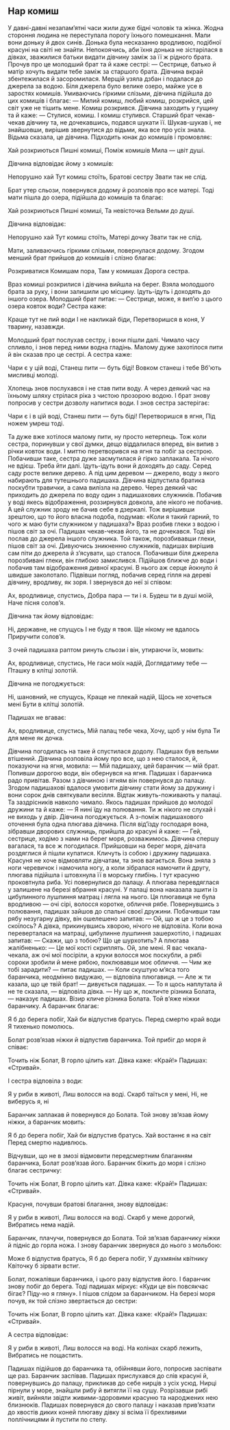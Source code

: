 ## Нар комиш

У давні-давні незапам’ятні часи жили дуже бідні чоловік та жінка. Жодна стороння людина не переступала порогу їхнього помешкання. Мали вони доньку й двох синів. Донька була несказанно вродливою, подібної красуні на світі не знайти.
Непокоячись, аби їхня донька не зістарілася в дівках, зважилися батьки видати дівчину заміж за її ж рідного брата. Прочув про це молодший брат та й каже сестрі:
— Сестрице, батько й матір хочуть видати тебе заміж за старшого брата.
Дівчина вкрай збентежилася й засоромилася. Мерщій узяла дзбан і подалася до джерела за водою. Біля джерела було велике озеро, майже усе в заростях комишів. Умиваючись гіркими слізьми, дівчина підійшла до цих комишів і благає:
— Милий комиш, любий комиш, розкрийся, цей світ уже не тішить мене.
Комиш розкрився. Дівчина заходить у гущину та й каже:
— Стулися, комиш.
І комиш стулився.
Старший брат чекав-чекав дівчину та, не дочекавшись, подався шукати її. Шукав-шукав і, не знайшовши, вирішив звернутися до відьми, яка все про усіх знала. Відьма сказала, це дівчина. Підходить юнак до комишів і промовляє:

Хай розкриються
Пишні комиші,
Поміж комишів
Мила — цвіт душі.

Дівчина відповідає йому з комишів:

Непорушно хай
Тут комиш стоїть,
Братові сестру
Звати так не слід.

Брат утер сльози, повернувся додому й розповів про все матері. Тоді мати пішла до озера, підійшла до комишів та благає:

Хай розкриються
Пишні комиші,
Та невісточка
Вельми до душі.

Дівчина відповідає:

Непорушно хай
Тут комиш стоїть,
Матері дочку
Звати так не слід.

Мати, заливаючись гіркими слізьми, повернулася додому. Згодом менший брат прийшов до комишів і слізно благає:

Розкриватися
Комишам пора,
Там у комишах
Дорога сестра.

Враз комиші розкрилися і дівчина вийшла на берег. Взяла молодшого брата за руку, і вони залишили цю місцину. Ідуть-ідуть і доходять до іншого озера. Молодший брат питає: — Сестрице, може, я вип’ю з цього озера ковток води? Сестра каже:

Краще тут не пий води
І не накликай біди,
Перетворишся в коня,
У тварину, назавжди.

Молодший брат послухав сестру, і вони пішли далі. Чимало часу спливло, і знов перед ними водна гладінь. Малому дуже захотілося пити й він сказав про це сестрі. А сестра каже:

Чари є у цій воді,
Станеш пити — буть біді!
Вовком станеш і тебе
Вб'ють мисливці молоді.

Хлопець знов послухався і не став пити воду. А через деякий час на їхньому шляху стрілася ріка з чистою прозорою водою. І брат знову попросив у сестри дозволу напитися води. І знов сестра застерігає:

Чари є і в цій воді,
Станеш пити — буть біді!
Перетворишся в ягня,
Під ножем умреш тоді.

Та дуже вже хотілося малому пити, ну просто нетерпець. Тож коли сестра, поринувши у свої думки, дещо віддалилася вперед, він випив з річки ковток води. І миттю перетворився на ягня та побіг за сестрою. Побачивши таке, сестра дуже засмутилася й гірко заплакала. Та нічого не вдієш. Треба йти далі.
Ідуть-ідуть вони й доходять до саду. Серед саду росте велике дерево. А під цим деревом — джерело, воду з якого набирають для тутешнього падишаха. Дівчина відпустила братика поскубти травички, а сама вилізла на дерево. Через деякий час приходить до джерела по воду один з падишахових служників. Побачив у воді якесь відображення, роззирнувся довкола, але нікого не побачив.
А цей служник зроду не бачив себе в дзеркалі. Тож вирішивши зрештою, що то його власна подоба, подумав: «Коли я такий гарний, то чого ж маю бути служником у падишаха?» Враз розбив глеки з водою і пішов світ за очі. Падишах чекав-чекав його, та не дочекався. Тоді він послав до джерела іншого служника. Той також, порозбивавши глеки, пішов світ за очі.
Дивуючись зникненню служників, падишах вирішив сам піти до джерела й з’ясувати, що сталося. Побачивши біля джерела порозбивані глеки, він глибоко замислився. Підійшов ближче до води і побачив там відображення дивної красуні. В нього аж серце йокнуло й швидше заколотало. Підвівши погляд, побачив серед гілля на дереві дівчину, вродливу, як зоря. І звернувся до неї зі співом:

Ах, вродливице, спустись,
Добра пара — ти і я.
Будеш ти в душі моїй,
Наче пісня солов’я.

Дівчина так йому відповідає:

Ні, державне, не спущусь
І не буду я твоя.
Ще нікому не вдалось
Приручити солов’я.

З очей падишаха раптом ринуть сльози і він, утираючи їх, мовить:

Ах, вродливице, спустись,
Не гаси моїх надій,
Доглядатиму тебе —
Пташку в клітці золотій.

Дівчина не погоджується:

Ні, шановний, не спущусь,
Краще не плекай надій,
Щось не хочеться мені
Бути в клітці золотій.

Падишах не вгаває:

Ах, вродливице, спустись,
Мій палац тебе чека,
Хочу, щоб у нім була
Ти для мене як дочка.

Дівчина погодилась на таке й спустилася додолу. Падишах був вельми втішений. Дівчина розповіла йому про все, що з нею сталося, й, показуючи на ягня, мовила:
— Мій падишаху, цей баранчик — мій брат. Попивши дорогою води, він обернувся на ягня.
Падишах і баранчика радо привітав. Разом з дівчиною і ягням він повернувся до палацу. Згодом падишахові вдалося умовити дівчину стати йому за дружину і вони сорок днів святкували весілля. Відтак живуть-поживають у палаці. Та заздрісників навколо чимало.
Якось падишах прийшов до молодої дружини та й каже:
— Я нині їду на полювання. Ти ж нікого не слухай і не виходь у двір.
Дівчина погоджується.
А з-поміж падишахового оточення була одна плюгава дівчина. Після від’їзду господаря вона, зібравши дворових служниць, прийшла до красуні й каже:
— Гей, сестрице, ходімо з нами на берег моря, розважимось.
Дівчина спершу вагалася, та все ж погодилася. Прийшовши на берег моря, дівчата роздяглися й пішли купатися. Кличуть із собою і дружину падишаха. Красуня не хоче відмовляти дівчатам, та знов вагається. Вона зняла з ноги черевичок і намочила ногу, а коли зібралася намочити й другу, плюгава підійшла і штовхнула її в морську глибінь. І тут красуню проковтнула риба.
Усі повернулися до палацу. А плюгава перевдяглася у залишене на березі вбрання красуні. У палаці вона наказала зшити із цибулинного лушпиння матрац і лягла на нього.
Ця плюгавиця не була вродливою — очі сірі, волосся коротке, обличчя рябе. Повернувшись з полювання, падишах зайшов до спальні своєї дружини. Побачивши там рябу незугарну дівку, він ошелешено запитав:
— Ой, що ж це з тобою скоїлось?
А дівка, прикинувшись хворою, нічого не відповіла. Коли вона переверталася на матраці, цибулинне лушпиння зашерхотіло, і падишах запитав:
— Скажи, що з тобою? Що це шурхотить?
А плюгава жалібненько:
— Це мої кості скриплять. Ой, зле мені. Я вас чекала-чекала, аж очі мої посіріли, а круки волосся моє поскубли, а рябі сороки зробили й мене рябою, поклювавши моє обличчя.
— Чим же тобі зарадити? — питає падишах.
— Коли скуштую м’яса того баранчика, неодмінно видужаю, — відповіла плюгавиця.
— Але ж ти казала, що це твій брат! — дивується падишах.
— То я щось наплутала й не те сказала, — відповіла дівка.
— Ну що ж, покличте різника Болата, — наказує падишах.
Візир кличе різника Болата. Той в’яже ніжки баранчику.
А баранчик благає:

Я б до берега побіг,
Хай би відпустив братусь.
Перед смертю край води
Я тихенько помолюсь.

Болат розв’язав ніжки й відпустив баранчика. Той прибіг до моря й співає:

Точить ніж Болат,
В горло цілить кат.
Дівка каже: «Край!»
Падишах: «Стривай».

І сестра відповіла з води:

Я у риби в животі,
Лиш волосся на воді.
Скарб таїться у мені,
Ні, не виберусь я, ні

Баранчик заплакав й повернувся до Болата. Той знову зв’язав йому ніжки, а баранчик мовить:

Я б до берега побіг,
Хай би відпустив братусь.
Хай востаннє я на світ
Перед смертю надивлюсь.

Відчувши, що не в змозі відмовити передсмертним благанням баранчика, Болат розв’язав його. Баранчик біжить до моря і слізно благає сестричку:

Точить ніж Болат,
В горло цілить кат.
Дівка каже: «Край!»
Падишах: «Стривай».

Красуня, почувши братові благання, знову відповідає:

Я у риби в животі,
Лиш волосся на воді.
Скарб у мене дорогий,
Вибратись нема надій.

Баранчик, плачучи, повернувся до Болата. Той зв’язав баранчику ніжки й підніс до горла ножа. І знову баранчик звернувся до нього з мольбою:

Може б відпустив братусь,
Я б до берега побіг,
У духмянім квітнику
Квіточку б зірвати встиг.

Болат, пожалівши баранчика, і цього разу відпустив його. І баранчик знову побіг до берега. Тоді падишах міркує: «Куди це він повсякчас бігає? Піду-но я гляну». І пішов слідом за баранчиком. На березі моря почув, як той слізно звертається до сестри:

Точить ніж Болат,
В горло цілить кат.
Дівка каже: «Край!»
Падишах: «Стривай».

А сестра відповідає:

Я у риби в животі,
Лиш волосся на воді.
На колінах скарб лежить,
Вибратись не пощастить.

Падишах підійшов до баранчика та, обійнявши його, попросив заспівати ще раз. Баранчик заспівав. Падишах прислухався до слів красуні й, повернувшись до палацу, прикликав до себе нирців з усіх усюд.
Нирці пірнули у море, знайшли рибу й витягли її на сушу. Розрізавши рибі живіт, вийняли звідти живими-здоровими красуню та народжених нею близнюків. Падишах повернувся до свого палацу і наказав прив’язати до хвостів диких коней плюгаву дівку зі всіма її брехливими поплічницями й пустити по степу.
